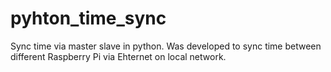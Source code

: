 # pyhton_time_sync
Sync time via master slave in python. Was developed to sync time between different Raspberry Pi via Ehternet on local network. 

